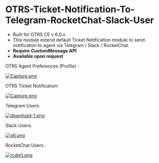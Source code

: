 # OTRS-Ticket-Notification-To-Telegram-RocketChat-Slack-User
- Built for OTRS CE v 6.0.x
- This module extend default Ticket Notification module to send notification to agent via Telegram / Slack / RocketChat.
- **Require CustomMessage API**  
- **Available upon request**

OTRS Agent Preferences (Profile) : 

[![Capture.png](https://i.postimg.cc/VN5DRSrX/Capture.png)](https://postimg.cc/4Kk64x13)  

OTRS Ticket Notification: 

[![Capture.png](https://i.postimg.cc/SxTMDnq7/Capture.png)](https://postimg.cc/jDf2jdDL)

Telegram Users:  

[![download-1.png](https://i.postimg.cc/QNf20txj/download-1.png)](https://postimg.cc/14N7zyqd)  

Slack Users:  

[![s6.png](https://i.postimg.cc/QN4pBpkN/s6.png)](https://postimg.cc/dDC7pZxg)  

RocketChat Users :  

[![rcdm1.png](https://i.postimg.cc/W1ZTmgNN/rcdm1.png)](https://postimg.cc/HrTqdJ8R)  
